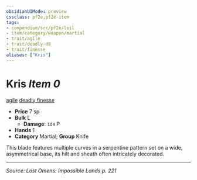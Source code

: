 ```yaml
---
obsidianUIMode: preview
cssclass: pf2e,pf2e-item
tags:
- compendium/src/pf2e/loil
- item/category/weapon/martial
- trait/agile
- trait/deadly-d8
- trait/finesse
aliases: ["Kris"]
---
```

# Kris *Item 0*  
[agile](agile.md "Agile Weapon Trait")  [deadly <d8>](rules/traits/deadly-d8.md "Deadly Weapon Trait")  [finesse](finesse.md "Finesse Weapon Trait")  

- **Price** 7 sp
- **Bulk** L
  - **Damage**: `1d4` P
- **Hands** 1
- **Category** Martial; **Group** Knife 

This blade features multiple curves in a serpentine pattern set on a wide, asymmetrical base, its hilt and sheath often intricately decorated.


---
*Source: Lost Omens: Impossible Lands p. 221*